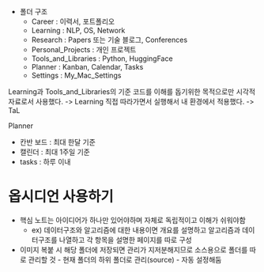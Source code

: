 - 폴더 구조
	-  Career : 이력서, 포트폴리오
	-  Learning : NLP, OS, Network
	-  Research : Papers 또는 기술 블로그, Conferences
	-  Personal_Projects : 개인 프로젝트
	-  Tools_and_Libraries : Python, HuggingFace
	-  Planner : Kanban, Calendar, Tasks
	-  Settings : My_Mac_Settings

Learning과 Tools_and_Libraries의 기준
코드를 이해를 돕기위한 목적으로만 시각적 자료로서 사용했다. -> Learning
직접 따라가면서 실행해서 내 환경에서 적용했다. -> TaL

Planner
-  칸반 보드 : 최대 한달 기준
-  캘린더 : 최대 1주일 기준
-  tasks : 하루 이내

# 옵시디언 사용하기

- 핵심 노트는 아이디어가 하나만 있어야하며 자체로 독립적이고 이해가 쉬워야함
    - ex) 데이터구조와 알고리즘에 대한 내용이면 개요를 설명하고 알고리즘과 데이터구조를 나열하고 각 항목을 설명한 페이지를 따로 구성
- 이미지 복붙 시 해당 폴더에 저장되면 관리가 지저분해지므로 소스용으로 폴더를 따로 관리할 것 - 현재 폴더의 하위 폴더로 관리(source) - 자동 설정해둠